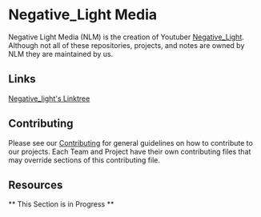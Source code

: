 # Negative_Light Media

Negative Light Media (NLM) is the creation of Youtuber [Negative_Light](https://youtube.com/@Negative_Light). Although not all of these repositories, projects, and notes are owned by NLM they are maintained by us.

## Links
[Negative_light's Linktree](linktr.ee/Negative_light)

## Contributing

Please see our [Contributing](../CONTRIBUTING.md) for general guidelines on how to contribute to our projects. Each Team and Project have their own contributing files that may override sections of this contributing file.

## Resources
** This Section is in Progress **


<!--
**Here are some ideas to get you started:**
🙋‍♀️ A short introduction - what is your organization all about?
🌈 Contribution guidelines - how can the community get involved?
👩‍💻 Useful resources - where can the community find your docs? Is there anything else the community should know?
🍿 Fun facts - what does your team eat for breakfast?
🧙 Remember, you can do mighty things with the power of [Markdown](https://docs.github.com/github/writing-on-github/getting-started-with-writing-and-formatting-on-github/basic-writing-and-formatting-syntax)
-->
